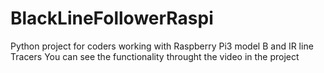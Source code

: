 # BlackLineFollowerRaspi
Python project for coders working with Raspberry Pi3 model B and IR line Tracers
You can see the functionality throught the video in the project
